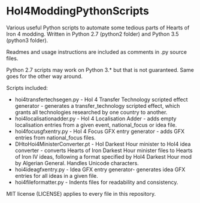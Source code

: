 # HoI4ModdingPythonScripts
Various useful Python scripts to automate some tedious parts of Hearts of Iron 4 modding. Written in Python 2.7 (python2 folder) and Python 3.5 (python3 folder).

Readmes and usage instructions are included as comments in .py source files.

Python 2.7 scripts may work on Python 3.\* but that is not guaranteed. Same goes for the other way around.

Scripts included:

- hoi4transfertechsegen.py - HoI 4 Transfer Technology scripted effect generator - generates a transfer_technology scripted effect, which grants all technologies researched by one country to another.
- hoi4localisationadder.py - HoI 4 Localisation Adder - adds empty localisation entries from a given event, national_focus or idea file.
- hoi4focusgfxentry.py - HoI 4 Focus GFX entry generator - adds GFX entries from national_focus files.
- DHtoHoi4MinisterConverter.pt - HoI Darkest Hour minister to HoI4 idea converter - converts Hearts of Iron Darkest Hour minister files to Hearts of Iron IV ideas, following a format specified by HoI4 Darkest Hour mod by Algerian General. Handles Unicode characters.
- hoi4ideagfxentry.py - Idea GFX entry generator- generates idea GFX entries for all ideas in a given file.
- hoi4fileformatter.py - Indents files for readability and consistency.

MIT license (LICENSE) applies to every file in this repository.

